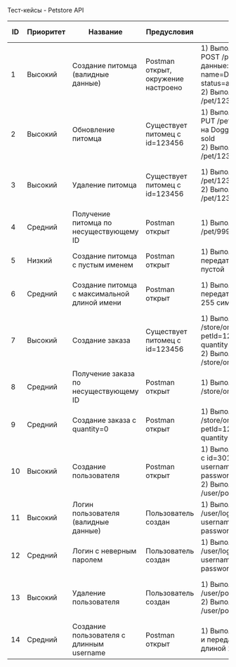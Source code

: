 Тест-кейсы - Petstore API

| ID | Приоритет | Название | Предусловия | Шаги | Ожидаемый результат |
|----|-----------|----------|--------------|------|----------------------|
| 1 | Высокий | Создание питомца (валидные данные) | Postman открыт, окружение настроено | 1) Выполнить запрос POST /pet и передать данные: id=123456, name=Doggy, status=available <br> 2) Выполнить GET /pet/123456 | POST возвращает 200, GET возвращает питомца с указанными данными |
| 2 | Высокий | Обновление питомца | Существует питомец с id=123456 | 1) Выполнить запрос PUT /pet и изменить имя на DoggyUpd, статус на sold <br> 2) Выполнить GET /pet/123456 | PUT возвращает 200, данные обновлены |
| 3 | Высокий | Удаление питомца | Существует питомец с id=123456 | 1) Выполнить DELETE /pet/123456 <br> 2) Выполнить GET /pet/123456 | DELETE возвращает 200, последующий GET возвращает 404 |
| 4 | Средний | Получение питомца по несуществующему ID | Postman открыт | 1) Выполнить GET /pet/999999 | Ответ 404 Not Found |
| 5 | Низкий | Создание питомца с пустым именем | Postman открыт | 1) Выполнить POST /pet и передать id=102, name пустой | Ответ 400 Bad Request |
| 6 | Средний | Создание питомца с максимальной длиной имени | Postman открыт | 1) Выполнить POST /pet и передать имя длиной 255 символов | Ответ 200 (если ограничений нет) или ошибка валидации |
| 7 | Высокий | Создание заказа | Существует питомец с id=123456 | 1) Выполнить POST /store/order с id=222, petId=123456, quantity=1, status=placed <br> 2) Выполнить GET /store/order/222 | POST возвращает 200, GET возвращает заказ |
| 8 | Средний | Получение заказа по несуществующему ID | Postman открыт | 1) Выполнить GET /store/order/999999 | Ответ 404 Not Found |
| 9 | Средний | Создание заказа с quantity=0 | Postman открыт | 1) Выполнить POST /store/order с id=223, petId=123456, quantity=0, status=placed | Ответ 200 или 500 (если quantity=0 не поддерживается) |
| 10 | Высокий | Создание пользователя | Postman открыт | 1) Выполнить POST /user с id=301, username=popugayKesha, password=1234 <br> 2) Выполнить GET /user/popugayKesha | POST возвращает 200, GET возвращает пользователя |
| 11 | Высокий | Логин пользователя (валидные данные) | Пользователь создан | 1) Выполнить GET /user/login с username=popugayKesha, password=1234 | Ответ 200 OK, сообщение об успешном входе |
| 12 | Средний | Логин с неверным паролем | Пользователь создан | 1) Выполнить GET /user/login с username=popugayKesha, password=wrong | Ответ 400/401 Unauthorized |
| 13 | Высокий | Удаление пользователя | Пользователь создан | 1) Выполнить DELETE /user/popugayKesha <br> 2) Выполнить GET /user/popugayKesha | DELETE возвращает 200, последующий GET возвращает 404 |
| 14 | Средний | Создание пользователя с длинным username | Postman открыт | 1) Выполнить POST /user и передать username длиной 256 символов | Ответ 200 или ошибка валидации |
